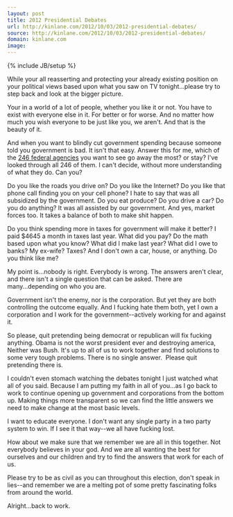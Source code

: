 ```yaml
---
layout: post
title: 2012 Presidential Debates
url: http://kinlane.com/2012/10/03/2012-presidential-debates/
source: http://kinlane.com/2012/10/03/2012-presidential-debates/
domain: kinlane.com
image: 
---
```

{% include JB/setup %}<p>
     While your all reasserting and protecting your already existing position on your political views based upon what you saw on TV tonight…please try to step back and look at the bigger picture.
</p>
<p>
     Your in a world of a lot of people, whether you like it or not. You have to exist with everyone else in it. For better or for worse. And no matter how much you wish everyone to be just like you, we aren't. And that is the beauty of it.
</p>
<p>
     And when you want to blindly cut government spending because someone told you government is bad. It isn't that easy. Answer this for me, which of the <a href="http://www.apievangelist.com/federal_government.php">246 federal agencies</a> you want to see go away the most? or stay? I've looked through all 246 of them. I can't decide, without more understanding of what they do. Can you?
</p>
<p>
     Do you like the roads you drive on? Do you like the Internet? Do you like that phone call finding you on your cell phone? I hate to say that was all subsidized by the government. Do you eat produce? Do you drive a car? Do you do anything? It was all assisted by our government. And yes, market forces too. It takes a balance of both to make shit happen.
</p>
<p>
     Do you think spending more in taxes for government will make it better? I paid $4645 a month in taxes last year. What did you pay? Do the math based upon what you know? What did I make last year? What did I owe to banks? My ex-wife? Taxes? And I don't own a car, house, or anything. Do you think like me?
</p>
<p>
     My point is…nobody is right. Everybody is wrong. The answers aren't clear, and there isn't a single question that can be asked. There are many...depending on who you are.
</p>
<p>
     Government isn't the enemy, nor is the corporation. But yet they are both controlling the outcome equally. And I fucking hate them both, yet I own a corporation and I work for the government--actively working for and against it.
</p>
<p>
     So please, quit pretending being democrat or republican will fix fucking anything. Obama is not the worst president ever and destroying america, Neither was Bush. It's up to all of us to work together and find solutions to some very tough problems. There is no single answer. &nbsp;Please quit pretending there is.
</p>
<p>
     I couldn't even stomach watching the debates tonight I just watched what all of you said. Because I am putting my faith in all of you…as I go back to work to continue opening up government and corporations from the bottom up. Making things more transparent so we can find the little answers we need to make change at the most basic levels.
</p>
<p>
     I want to educate everyone. I don't want any single party in a two party system to win. If I see it that way--we all have fucking lost.
</p>
<p>
     How about we make sure that we remember we are all in this together. Not everybody believes in your god. And we are all wanting the best for ourselves and our children and try to find the answers that work for each of us.
</p>
<p>
     Please try to be as civil as you can throughout this election, don't speak in lies--and remember we are a melting pot of some pretty fascinating folks from around the world.
</p>
<p>
     Alright…back to work.
</p>